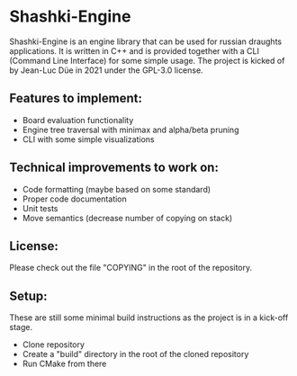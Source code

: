 # Shashki-Engine #

Shashki-Engine is an engine library that can be used for russian draughts applications. It is written in C++ and is provided together with a CLI (Command Line Interface) for some simple usage. The project is kicked of by Jean-Luc Düe in 2021 under the GPL-3.0 license.

## Features to implement: ##

- Board evaluation functionality
- Engine tree traversal with minimax and alpha/beta pruning
- CLI with some simple visualizations

## Technical improvements to work on: ##

- Code formatting (maybe based on some standard)
- Proper code documentation
- Unit tests
- Move semantics (decrease number of copying on stack)

## License: ##

Please check out the file "COPYING" in the root of the repository.

## Setup: ##

These are still some minimal build instructions as the project is in a kick-off stage.

- Clone repository
- Create a "build" directory in the root of the cloned repository
- Run CMake from there

